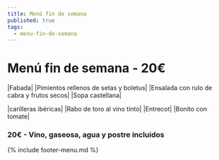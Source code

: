 ```yaml
---
title: Menú fin de semana
published: true
tags:
  - menu-fin-de-semana
---
```


# Menú fin de semana - 20€

|Fabada|
|Pimientos rellenos de setas y boletus|
|Ensalada con rulo de cabra y frutos secos|
|Sopa castellana|

|carilleras ibéricas|
|Rabo de toro al vino tinto|
|Entrecot|
|Bonito con tomate|


### 20€ - Vino, gaseosa, agua y postre incluidos


{% include footer-menu.md %}
